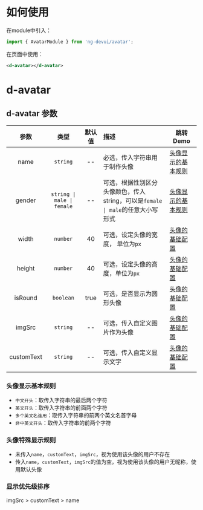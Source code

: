 # 如何使用

在module中引入：

```ts
import { AvatarModule } from 'ng-devui/avatar';
```

在页面中使用：

```xml
<d-avatar></d-avatar>
```

# d-avatar
## d-avatar 参数

|    参数    |          类型          | 默认值 | 描述                                                                        | 跳转 Demo                                                     |
| :--------: | :--------------------: | :--: | :-------------------------------------------------------------------------- | ------------------------------------------------------------- |
|    name    |        `string`        |  --  | 必选，传入字符串用于制作头像                                                | [头像显示的基本规则](demo#basic-rules)     |
|   gender   | `string \| male \| female` |  --  | 可选，根据性别区分头像颜色，传入 string，可以是`female \| male`的任意大小写形式 | [头像显示的基本规则](demo#basic-rules)     |
|   width    |        `number`        |  40  | 可选，设定头像的宽度， 单位为`px`                                            | [头像的基础配置](demo#basic-configuration) |
|   height   |        `number`        |  40  | 可选，设定头像的高度，单位为`px`                                            | [头像的基础配置](demo#basic-configuration) |
|  isRound   |       `boolean`        | true | 可选，是否显示为圆形头像                                                    | [头像的基础配置](demo#basic-configuration) |
|   imgSrc   |        `string`        |  --  | 可选，传入自定义图片作为头像                                                | [头像的基础配置](demo#basic-configuration) |
| customText |        `string`        |  --  | 可选，传入自定义显示文字                                                    | [头像的基础配置](demo#basic-configuration) |

### 头像显示基本规则

- `中文开头`：取传入字符串的最后两个字符
- `英文开头`：取传入字符串的前面两个字符
- `多个英文名连用`：取传入字符串的前两个英文名首字母
- `非中英文开头`：取传入字符串的前两个字符

### 头像特殊显示规则

- 未传入`name`，`customText`，`imgSrc`，视为使用该头像的用户不存在
- 传入`name`，`customText`，`imgSrc`的值为空，视为使用该头像的用户无昵称，使用默认头像

### 显示优先级排序

imgSrc > customText > name
